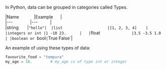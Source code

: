In Python, data can be grouped in categories called Types.

|Name            |Example      |  
|---                    |---          |  
|string               |`"hello"| 
|list                    |[1, 2, 3, 4]    |  
|integers or int |1 -10 23.      |  
|`float`              |3.5 -3.5 1.0 |
|boolean or `bool` | `True False`|

An example of using these types of data:  

```python
favourite_food = "tempura"
my_age = 16.        # my_age is of type int or integer
```